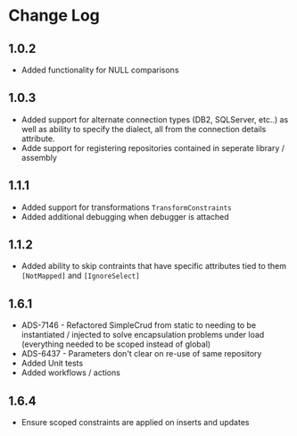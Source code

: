 # Change Log

## 1.0.2

- Added functionality for NULL comparisons

## 1.0.3

- Added support for alternate connection types (DB2, SQLServer, etc..) as well as ability to specify the dialect, all from the connection details attribute.
- Adde support for registering repositories contained in seperate library / assembly

## 1.1.1

- Added support for transformations `TransformConstraints`
- Added additional debugging when debugger is attached

## 1.1.2

- Added ability to skip contraints that have specific attributes tied to them `[NotMapped]` and `[IgnoreSelect]`

## 1.6.1

- ADS-7146 - Refactored SimpleCrud from static to needing to be instantiated / injected to solve encapsulation problems under load (everything needed to be scoped instead of global)
- ADS-6437 - Parameters don't clear on re-use of same repository
- Added Unit tests
- Added workflows / actions

## 1.6.4
- Ensure scoped constraints are applied on inserts and updates
